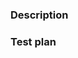 ### Description

<!--
  Thank you for taking the time to submit this pull request.

  Please describe it in detail here:
  - What issue are you trying to solve?
  - How does this change address the issue?
  - If applicable, can you attach screenshots of before and after your
    change?
-->

<!--
  If this change addresses an existing issue, please provide a reference
  as in the example below.

Resolves #244.
-->

### Test plan

<!--
  Provide step-by-step instructions for how to:
  - Reproduce the issue that this change addresses or otherwise verify
    that your changes are working correctly.
  - Test any edge cases you can think of.

  If changes to the local checkout are required for testing your PR, e.g.
  bump `react-native` to a specific version, providing a diff your
  reviewers can apply will help a lot.
-->
